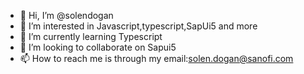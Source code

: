 - 👋 Hi, I’m @solendogan
- 👀 I’m interested in Javascript,typescript,SapUi5 and more
- 🌱 I’m currently learning Typescript
- 💞️ I’m looking to collaborate on Sapui5
- 📫 How to reach me is through  my email:solen.dogan@sanofi.com

<!---
solendogan/solendogan is a ✨ special ✨ repository because its `README.md` (this file) appears on your GitHub profile.
You can click the Preview link to take a look at your changes.
--->
